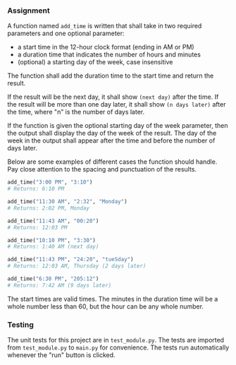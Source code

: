 ### Assignment

A function named `add_time` is written that shall take in two required parameters and one optional parameter:
* a start time in the 12-hour clock format (ending in AM or PM) 
* a duration time that indicates the number of hours and minutes
* (optional) a starting day of the week, case insensitive

The function shall add the duration time to the start time and return the result.

If the result will be the next day, it shall show `(next day)` after the time. If the result will be more than one day later, it shall show `(n days later)` after the time, where "n" is the number of days later.

If the function is given the optional starting day of the week parameter, then the output shall display the day of the week of the result. The day of the week in the output shall appear after the time and before the number of days later.

Below are some examples of different cases the function should handle. Pay close attention to the spacing and punctuation of the results.
```py
add_time("3:00 PM", "3:10")
# Returns: 6:10 PM

add_time("11:30 AM", "2:32", "Monday")
# Returns: 2:02 PM, Monday

add_time("11:43 AM", "00:20")
# Returns: 12:03 PM

add_time("10:10 PM", "3:30")
# Returns: 1:40 AM (next day)

add_time("11:43 PM", "24:20", "tueSday")
# Returns: 12:03 AM, Thursday (2 days later)

add_time("6:30 PM", "205:12")
# Returns: 7:42 AM (9 days later)
```

The start times are valid times. The minutes in the duration time will be a whole number less than 60, but the hour can be any whole number.

### Testing

The unit tests for this project are in `test_module.py`. The tests are imported from `test_module.py` to `main.py` for convenience. The tests run automatically whenever the "run" button is clicked.